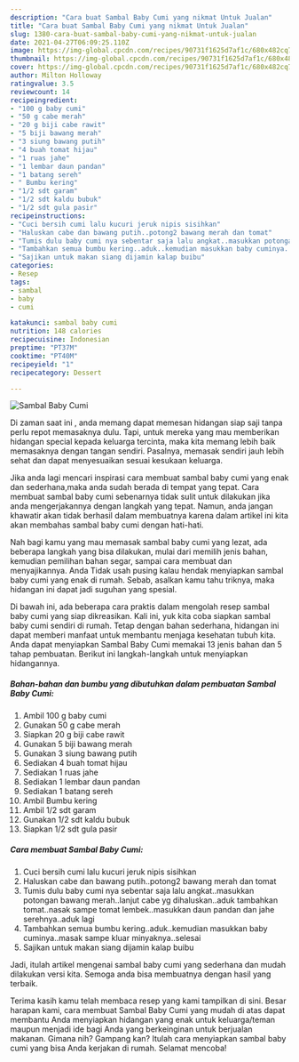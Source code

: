 ```yaml
---
description: "Cara buat Sambal Baby Cumi yang nikmat Untuk Jualan"
title: "Cara buat Sambal Baby Cumi yang nikmat Untuk Jualan"
slug: 1380-cara-buat-sambal-baby-cumi-yang-nikmat-untuk-jualan
date: 2021-04-27T06:09:25.110Z
image: https://img-global.cpcdn.com/recipes/90731f1625d7af1c/680x482cq70/sambal-baby-cumi-foto-resep-utama.jpg
thumbnail: https://img-global.cpcdn.com/recipes/90731f1625d7af1c/680x482cq70/sambal-baby-cumi-foto-resep-utama.jpg
cover: https://img-global.cpcdn.com/recipes/90731f1625d7af1c/680x482cq70/sambal-baby-cumi-foto-resep-utama.jpg
author: Milton Holloway
ratingvalue: 3.5
reviewcount: 14
recipeingredient:
- "100 g baby cumi"
- "50 g cabe merah"
- "20 g biji cabe rawit"
- "5 biji bawang merah"
- "3 siung bawang putih"
- "4 buah tomat hijau"
- "1 ruas jahe"
- "1 lembar daun pandan"
- "1 batang sereh"
- " Bumbu kering"
- "1/2 sdt garam"
- "1/2 sdt kaldu bubuk"
- "1/2 sdt gula pasir"
recipeinstructions:
- "Cuci bersih cumi lalu kucuri jeruk nipis sisihkan"
- "Haluskan cabe dan bawang putih..potong2 bawang merah dan tomat"
- "Tumis dulu baby cumi nya sebentar saja lalu angkat..masukkan potongan bawang merah..lanjut cabe yg dihaluskan..aduk tambahkan tomat..nasak sampe tomat lembek..masukkan daun pandan dan jahe serehnya..aduk lagi"
- "Tambahkan semua bumbu kering..aduk..kemudian masukkan baby cuminya..masak sampe kluar minyaknya..selesai"
- "Sajikan untuk makan siang dijamin kalap buibu"
categories:
- Resep
tags:
- sambal
- baby
- cumi

katakunci: sambal baby cumi 
nutrition: 148 calories
recipecuisine: Indonesian
preptime: "PT37M"
cooktime: "PT40M"
recipeyield: "1"
recipecategory: Dessert

---
```



![Sambal Baby Cumi](https://img-global.cpcdn.com/recipes/90731f1625d7af1c/680x482cq70/sambal-baby-cumi-foto-resep-utama.jpg)

Di zaman  saat ini , anda memang dapat memesan hidangan siap saji tanpa perlu repot memasaknya dulu. Tapi, untuk mereka yang mau memberikan hidangan special kepada keluarga tercinta, maka kita memang lebih baik memasaknya dengan tangan sendiri. Pasalnya, memasak sendiri jauh lebih sehat dan dapat menyesuaikan sesuai kesukaan keluarga.

Jika anda lagi mencari inspirasi cara membuat sambal baby cumi yang enak dan sederhana,maka anda sudah berada di tempat yang tepat. Cara membuat sambal baby cumi  sebenarnya tidak sulit untuk dilakukan jika anda mengerjakannya dengan langkah yang tepat. Namun, anda jangan khawatir akan tidak berhasil dalam membuatnya 
karena dalam artikel ini kita akan membahas sambal baby cumi dengan hati-hati.  



Nah bagi kamu yang mau memasak sambal baby cumi yang lezat, ada beberapa langkah yang bisa dilakukan, mulai dari memilih jenis bahan, kemudian pemilihan bahan segar, sampai cara membuat dan menyajikannya. Anda Tidak usah pusing kalau hendak menyiapkan sambal baby cumi yang enak di rumah. Sebab, asalkan kamu  tahu triknya, maka hidangan ini dapat jadi suguhan yang spesial.

Di bawah ini, ada beberapa cara praktis  dalam mengolah resep sambal baby cumi yang siap dikreasikan. Kali ini, yuk kita coba siapkan sambal baby cumi sendiri di rumah. Tetap dengan bahan sederhana, hidangan ini dapat memberi manfaat untuk membantu menjaga kesehatan tubuh kita. Anda dapat menyiapkan Sambal Baby Cumi memakai 13 jenis bahan dan 5 tahap pembuatan. Berikut ini langkah-langkah untuk menyiapkan hidangannya.

<!--inarticleads1-->

##### Bahan-bahan dan bumbu yang dibutuhkan dalam pembuatan Sambal Baby Cumi:

1. Ambil 100 g baby cumi
1. Gunakan 50 g cabe merah
1. Siapkan 20 g biji cabe rawit
1. Gunakan 5 biji bawang merah
1. Gunakan 3 siung bawang putih
1. Sediakan 4 buah tomat hijau
1. Sediakan 1 ruas jahe
1. Sediakan 1 lembar daun pandan
1. Sediakan 1 batang sereh
1. Ambil  Bumbu kering
1. Ambil 1/2 sdt garam
1. Gunakan 1/2 sdt kaldu bubuk
1. Siapkan 1/2 sdt gula pasir




<!--inarticleads2-->

##### Cara membuat Sambal Baby Cumi:

1. Cuci bersih cumi lalu kucuri jeruk nipis sisihkan
1. Haluskan cabe dan bawang putih..potong2 bawang merah dan tomat
1. Tumis dulu baby cumi nya sebentar saja lalu angkat..masukkan potongan bawang merah..lanjut cabe yg dihaluskan..aduk tambahkan tomat..nasak sampe tomat lembek..masukkan daun pandan dan jahe serehnya..aduk lagi
1. Tambahkan semua bumbu kering..aduk..kemudian masukkan baby cuminya..masak sampe kluar minyaknya..selesai
1. Sajikan untuk makan siang dijamin kalap buibu




Jadi, itulah artikel mengenai  sambal baby cumi  yang sederhana dan mudah dilakukan versi kita. Semoga anda bisa membuatnya dengan hasil yang terbaik. 

Terima kasih kamu telah membaca resep yang kami tampilkan di sini. Besar harapan kami, cara membuat  Sambal Baby Cumi yang mudah di atas dapat membantu Anda menyiapkan hidangan yang enak untuk keluarga/teman maupun menjadi ide bagi Anda yang berkeinginan untuk berjualan makanan. Gimana nih? Gampang kan? Itulah cara menyiapkan sambal baby cumi yang bisa Anda kerjakan di rumah. Selamat mencoba!

